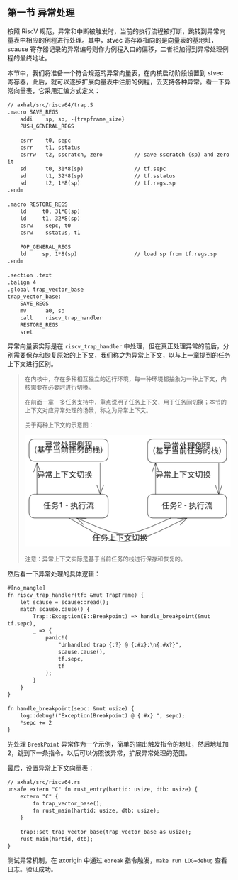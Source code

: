 ## 第一节 异常处理



按照 RiscV 规范，异常和中断被触发时，当前的执行流程被打断，跳转到异常向量表中相应的例程进行处理。其中，stvec 寄存器指向的是向量表的基地址，scause 寄存器记录的异常编号则作为例程入口的偏移，二者相加得到异常处理例程的最终地址。

本节中，我们将准备一个符合规范的异常向量表，在内核启动阶段设置到 stvec 寄存器，此后，就可以逐步扩展向量表中注册的例程，去支持各种异常。看一下异常向量表，它采用汇编方式定义：

```rust,editable
// axhal/src/riscv64/trap.S
.macro SAVE_REGS
    addi    sp, sp, -{trapframe_size}
    PUSH_GENERAL_REGS

    csrr    t0, sepc
    csrr    t1, sstatus
    csrrw   t2, sscratch, zero          // save sscratch (sp) and zero it
    sd      t0, 31*8(sp)                // tf.sepc
    sd      t1, 32*8(sp)                // tf.sstatus
    sd      t2, 1*8(sp)                 // tf.regs.sp
.endm

.macro RESTORE_REGS
    ld     t0, 31*8(sp)
    ld     t1, 32*8(sp)
    csrw    sepc, t0
    csrw    sstatus, t1

    POP_GENERAL_REGS
    ld     sp, 1*8(sp)                  // load sp from tf.regs.sp
.endm

.section .text
.balign 4
.global trap_vector_base
trap_vector_base:
    SAVE_REGS
    mv      a0, sp
    call    riscv_trap_handler
    RESTORE_REGS
    sret
```

异常向量表实际是在 `riscv_trap_handler` 中处理，但在真正处理异常的前后，分别需要保存和恢复原始的上下文，我们称之为异常上下文，以与上一章提到的任务上下文进行区别。

> <font size =2>在内核中，存在多种相互独立的运行环境，每一种环境都抽象为一种上下文，内核需要在必要时进行切换。</font>
>
> <font size =2>在前面一章 - 多任务支持中，重点说明了任务上下文，用于任务间切换；本节的上下文对应异常处理的场景，称之为异常上下文。</font>
>
> <font size =2>关于两种上下文的示意图：</font>
>
> <div style="text-align:center">
>    <img src=".\img\任务上下文和异常上下文.svg" alt="任务上下文和异常上下文" style="zoom:70%"/>
> </div>
>
> <font size =2>注意：异常上下文实际是基于当前任务的栈进行保存和恢复的。</font>

然后看一下异常处理的具体逻辑：

```rust,editable
#[no_mangle]
fn riscv_trap_handler(tf: &mut TrapFrame) {
    let scause = scause::read();
    match scause.cause() {
        Trap::Exception(E::Breakpoint) => handle_breakpoint(&mut tf.sepc),
        _ => {
            panic!(
                "Unhandled trap {:?} @ {:#x}:\n{:#x?}",
                scause.cause(),
                tf.sepc,
                tf
            );
        }
    }
}

fn handle_breakpoint(sepc: &mut usize) {
    log::debug!("Exception(Breakpoint) @ {:#x} ", sepc);
    *sepc += 2
}
```

先处理 `BreakPoint` 异常作为一个示例，简单的输出触发指令的地址，然后地址加 2，跳到下一条指令。以后可以仿照该异常，扩展异常处理的范围。

最后，设置异常上下文向量表：

```rust,editable
// axhal/src/riscv64.rs
unsafe extern "C" fn rust_entry(hartid: usize, dtb: usize) {
    extern "C" {
        fn trap_vector_base();
        fn rust_main(hartid: usize, dtb: usize);
    }

    trap::set_trap_vector_base(trap_vector_base as usize);
    rust_main(hartid, dtb);
}
```

测试异常机制，在 axorigin 中通过 `ebreak` 指令触发，`make run LOG=debug` 查看日志。验证成功。





<script src="https://utteranc.es/client.js"
        repo="OSLearning365/blog-issues"
        issue-term="pathname"
        theme="github-light"
        crossorigin="anonymous"
        async>
</script>
